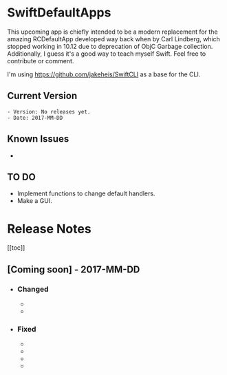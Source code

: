 # SwiftDefaultApps

This upcoming app is chiefly intended to be a modern replacement for the amazing RCDefaultApp developed way back when by Carl Lindberg, which stopped working in 10.12 due to deprecation of ObjC Garbage collection. Additionally, I guess it's a good way to teach myself Swift.
Feel free to contribute or comment.

I'm using https://github.com/jakeheis/SwiftCLI as a base for the CLI.

## Current Version
    - Version: No releases yet.
    - Date: 2017-MM-DD
## Known Issues
+

## TO DO
+ Implement functions to change default handlers.
+ Make a GUI.

# Release Notes

[[toc]]

## [Coming soon] - 2017-MM-DD
+ ### Changed
  + 
  + 
+ ### Fixed
  + 
  +
  +
  +